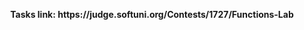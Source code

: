 <p align="center">
  <b>Tasks link: https://judge.softuni.org/Contests/1727/Functions-Lab</b><br>
</p>
